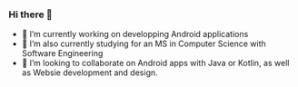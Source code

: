 ### Hi there 👋

- 🔭 I’m currently working on developping Android applications
- 🌱 I’m also currently studying for an MS in Computer Science with Software Engineering  
- 👯 I’m looking to collaborate on Android apps with Java or Kotlin, as well as Websie development and design.

<!--
**fadihassoun/fadihassoun** is a ✨ _special_ ✨ repository because its `README.md` (this file) appears on your GitHub profile.

Here are some ideas to get you started:

- 🔭 I’m currently working on ...
- 🌱 I’m currently learning ...
- 👯 I’m looking to collaborate on ...
- 🤔 I’m looking for help with ...
- 💬 Ask me about ...
- 📫 How to reach me: ...
- 😄 Pronouns: ...
- ⚡ Fun fact: ...
-->
